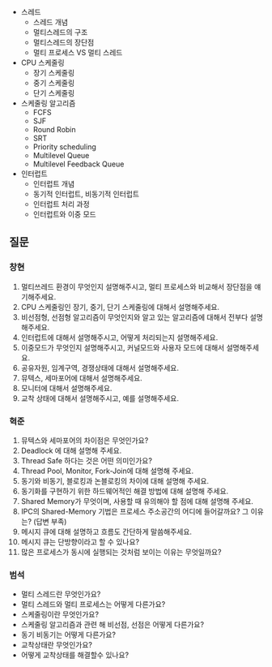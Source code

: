- 스레드
  - 스레드 개념
  - 멀티스레드의 구조
  - 멀티스레드의 장단점
  - 멀티 프로세스 VS 멀티 스레드
- CPU 스케줄링
  - 장기 스케줄링
  - 중기 스케줄링
  - 단기 스케줄링
- 스케줄링 알고리즘
  - FCFS
  - SJF
  - Round Robin
  - SRT
  - Priority scheduling
  - Multilevel Queue
  - Multilevel Feedback Queue
- 인터럽트
  - 인터럽트 개념
  - 동기적 인터럽트, 비동기적 인터럽트
  - 인터럽트 처리 과정
  - 인터럽트와 이중 모드

## 질문
### 창현
1. 멀티쓰레드 환경이 무엇인지 설명해주시고, 멀티 프로세스와 비교해서 장단점을 얘기해주세요.
2. CPU 스케줄링인 장기, 중기, 단기 스케줄링에 대해서 설명해주세요.
3. 비선점형, 선점형 알고리즘이 무엇인지와 알고 있는 알고리즘에 대해서 전부다 설명해주세요.
4. 인터럽트에 대해서 설명해주시고, 어떻게 처리되는지 설명해주세요.
5. 이중모드가 무엇인지 설명해주시고, 커널모드와 사용자 모드에 대해서 설명해주세요.
6. 공유자원, 임계구역, 경쟁상태에 대해서 설명해주세요.
7. 뮤텍스, 세마포어에 대해서 설명해주세요.
8. 모니터에 대해서 설명해주세요.
9. 교착 상태에 대해서 설명해주시고, 예를 설명해주세요.

### 혁준
1. 뮤텍스와 세마포어의 차이점은 무엇인가요?
2. Deadlock 에 대해 설명해 주세요.
3. Thread Safe 하다는 것은 어떤 의미인가요?
4. Thread Pool, Monitor, Fork-Join에 대해 설명해 주세요.
5. 동기와 비동기, 블로킹과 논블로킹의 차이에 대해 설명해 주세요.
6. 동기화를 구현하기 위한 하드웨어적인 해결 방법에 대해 설명해 주세요.
7. Shared Memory가 무엇이며, 사용할 때 유의해야 할 점에 대해 설명해 주세요.
8. IPC의 Shared-Memory 기법은 프로세스 주소공간의 어디에 들어갈까요? 그 이유는? (답변 부족)
9. 메시지 큐에 대해 설명하고 흐름도 간단하게 말씀해주세요.
10. 메시지 큐는 단방향이라고 할 수 있나요?
11. 많은 프로세스가 동시에 실행되는 것처럼 보이는 이유는 무엇일까요? 

### 범석
- 멀티 스레드란 무엇인가요? 
- 멀티 스레드와 멀티 프로세스는 어떻게 다른가요?
- 스케줄링이란 무엇인가요?
- 스케줄링 알고리즘과 관련 해 비선점, 선점은 어떻게 다른가요? 
- 동기 비동기는 어떻게 다른가요? 
- 교착상태란 무엇인가요?
- 어떻게 교착상태를 해결할수 있나요? 